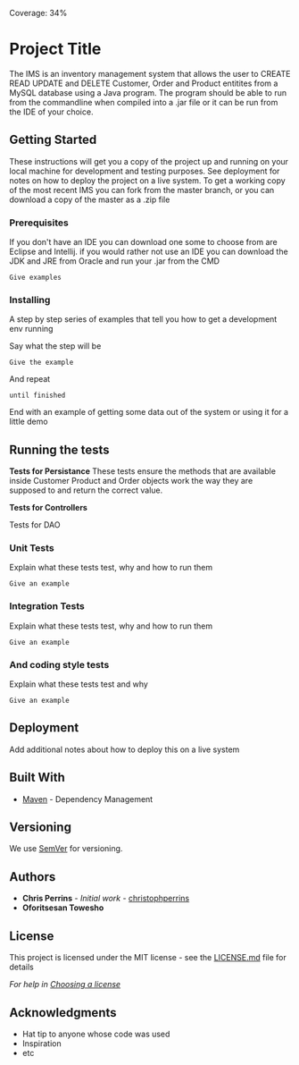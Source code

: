 Coverage: 34%
# Project Title

The IMS is an inventory management system that allows the user to CREATE READ UPDATE and DELETE Customer, Order and Product entitites from a MySQL database using a Java program.
The program should be able to run from the commandline when compiled into a .jar file or it can be run from the IDE of your choice.
## Getting Started

These instructions will get you a copy of the project up and running on your local machine for development and testing purposes. See deployment for notes on how to deploy the project on a live system.
To get a working copy of the most recent IMS you can fork from the master branch, or you can download a copy of the master as a .zip file

### Prerequisites

If you don't have an IDE you can download one some to choose from are  Eclipse and Intellij.
if you would rather not use an IDE you can download the JDK and JRE from Oracle and run your .jar from the CMD
```
Give examples
```

### Installing

A step by step series of examples that tell you how to get a development env running

Say what the step will be

```
Give the example
```

And repeat

```
until finished
```

End with an example of getting some data out of the system or using it for a little demo

## Running the tests

**Tests for Persistance**
These tests ensure the methods that are available inside Customer Product and Order objects work the way they are supposed to and return the correct value.

**Tests for Controllers**

Tests for DAO

### Unit Tests 

Explain what these tests test, why and how to run them

```
Give an example
```

### Integration Tests 
Explain what these tests test, why and how to run them

```
Give an example
```

### And coding style tests

Explain what these tests test and why

```
Give an example
```

## Deployment

Add additional notes about how to deploy this on a live system

## Built With

* [Maven](https://maven.apache.org/) - Dependency Management

## Versioning

We use [SemVer](http://semver.org/) for versioning.

## Authors

* **Chris Perrins** - *Initial work* - [christophperrins](https://github.com/christophperrins)
* **Oforitsesan Towesho**

## License

This project is licensed under the MIT license - see the [LICENSE.md](LICENSE.md) file for details 

*For help in [Choosing a license](https://choosealicense.com/)*

## Acknowledgments

* Hat tip to anyone whose code was used
* Inspiration
* etc
